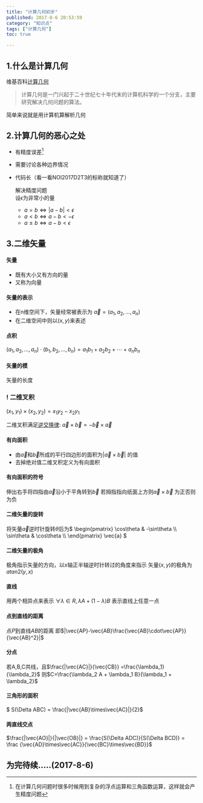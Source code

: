 ```yaml
---
title: "计算几何初步"
published: 2017-8-6 20:53:59
category: "知识点"
tags: ["计算几何"]
toc: true

---
```


## 1.什么是计算几何

维基百科[计算几何](https://zh.wikipedia.org/wiki/%E8%AE%A1%E7%AE%97%E5%87%A0%E4%BD%95)  

>计算几何是一门兴起于二十世纪七十年代末的计算机科学的一个分支，主要研究解决几何问题的算法。
<!--more-->
简单来说就是用计算机算解析几何

## 2.计算几何的恶心之处

- 有精度误差[^1]
- 需要讨论各种边界情况
- 代码长（看一看NOI2017D2T3的标称就知道了）

    解决精度问题  
    设$\epsilon$为非常小的量
    -  $a=b \Leftrightarrow |a-b|< \epsilon$
    -  $a< b \Leftrightarrow a-b < -\epsilon$
    -  $a\leq b \Leftrightarrow a - b < \epsilon$

## 3.二维矢量

#### 矢量
- 既有大小又有方向的量
- 又称为向量

#### 矢量的表示
- 在n维空间下，矢量经常被表示为 $\vec{a}=(a_1,a_2,\ldots,a_n)$
- 在二维空间中则以$(x,y)$来表述

#### 点积
$(a_1,a_2,\ldots,a_n)\cdot(b_1,b_2,\ldots,b_n) = a_1 b_1 + a_2 b_2+\cdots+ a_n b_n$

#### 矢量的模

矢量的长度

### ! 二维叉积

$(x_1,y_1)\times(x_2,y_2) = x_1 y_2 - x_2 y_1$

二维叉积满足[逆交换律](https://zh.wikipedia.org/wiki/%E5%8F%8D%E4%BA%A4%E6%8F%9B%E5%BE%8B): $\vec{a}\times\vec{b} = - \vec{b}\times\vec{a}$

#### 有向面积

- 由$\vec{a}$和$\vec{b}$所成的平行四边形的面积为$|\vec{a}\times\vec{b}|$ 的值
- 去掉绝对值二维叉积定义为有向面积

#### 有向面积的符号
伸出右手将四指由$\vec{a}$沿小于平角转到$\vec{b}$ 若拇指指向纸面上方则$\vec{a}\times\vec{b}$ 为正否则为负

#### 二维矢量的旋转
将矢量$\vec{a}$逆时针旋转$\theta$后为$ \begin{pmatrix} \cos\theta & -\sin\theta \\\\ \sin\theta & \cos\theta \\\\ \end{pmatrix} \vec{a} $
#### 二维矢量的极角

极角指示矢量的方向，以x轴正半轴逆时针转过的角度来指示
矢量$(x,y)$的极角为$atan2(y,x)$

#### 直线
用两个相异点来表示
$\forall\lambda \in R,\lambda A +(1-\lambda)B$
表示直线上任意一点

#### 点到直线的距离
点$P$到直线$AB$的距离
即$|\vec{AP}-\vec{AB}\frac{\vec{AB}\cdot\vec{AP}}{\vec{AB}^2}|$

#### 分点
若A,B,C共线，且$\frac{|\vec{AC}|}{\vec{CB}} =\frac{\lambda_1}{\lambda_2}$
则$C=\frac{\lambda_2 A + \lambda_1 B}{\lambda_1 + \lambda_2}$

#### 三角形的面积
$ S(\Delta ABC) = \frac{|\vec{AB}\times\vec{AC}|}{2}$

#### 两直线交点

$\frac{|\vec{AO}|}{|\vec{OB}|} = \frac{S(\Delta ADC)}{S(\Delta BCD)} = \frac {\vec{AD}\times\vec{AC}}{\vec{BC}\times\vec{BD}}$

## 为完待续.....(2017-8-6)





[^1]: 在计算几何问题时很多时候用到复杂的浮点运算和三角函数运算，这样就会产生精度问题
